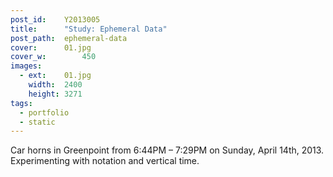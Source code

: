 ```yaml
---
post_id:    Y2013005
title:      "Study: Ephemeral Data"
post_path:  ephemeral-data
cover:      01.jpg
cover_w:		450
images:
  - ext:    01.jpg
    width:  2400
    height: 3271
tags:
  - portfolio
  - static
---
```

Car horns in Greenpoint from 6:44PM &ndash; 7:29PM on Sunday, April 14th, 2013. Experimenting with notation and vertical time.